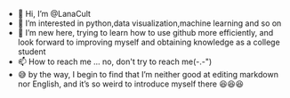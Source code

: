 - 👋 Hi, I’m @LanaCult
- 👀 I’m interested in python,data visualization,machine learning and so on 
- 🌱 I’m new here, trying to learn how to use github more efficiently, and look forward to improving myself and obtaining knowledge as a college student
- 📫 How to reach me ... no, don't try to reach me(-.-")
- 😅 by the way, I begin to find that I’m neither good at editing markdown nor English, and it’s so weird to introduce myself there 😆😆😆 

<!---
LanaCult/LanaCult is a ✨ special ✨ repository because its `README.md` (this file) appears on your GitHub profile.
You can click the Preview link to take a look at your changes.
--->
